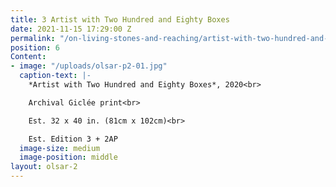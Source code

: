 ```yaml
---
title: 3 Artist with Two Hundred and Eighty Boxes
date: 2021-11-15 17:29:00 Z
permalink: "/on-living-stones-and-reaching/artist-with-two-hundred-and-eighty-boxes"
position: 6
Content:
- image: "/uploads/olsar-p2-01.jpg"
  caption-text: |-
    *Artist with Two Hundred and Eighty Boxes*, 2020<br>

    Archival Giclée print<br>

    Est. 32 x 40 in. (81cm x 102cm)<br>

    Est. Edition 3 + 2AP
  image-size: medium
  image-position: middle
layout: olsar-2
---
```


